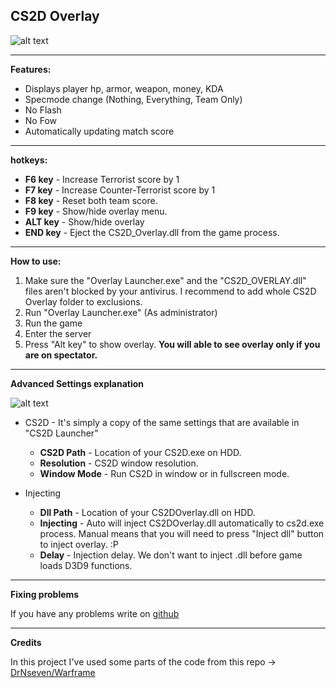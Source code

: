 ## CS2D Overlay ##
![alt text](https://i.imgur.com/iWYpiAM.jpeg)

---
**Features:**

 - Displays player hp, armor, weapon, money, KDA
 - Specmode change (Nothing, Everything, Team Only)
 - No Flash
 - No Fow
 - Automatically updating match score

---
**hotkeys:**

- **F6 key** - Increase Terrorist score by 1
- **F7 key** - Increase Counter-Terrorist score by 1
- **F8 key** - Reset both team score.
- **F9 key** - Show/hide overlay menu.
- **ALT key** - Show/hide overlay
- **END key** - Eject the CS2D_Overlay.dll from the game process.

---
**How to use:**

1. Make sure the "Overlay Launcher.exe" and the "CS2D_OVERLAY.dll" files aren't blocked by your antivirus. I recommend to add whole CS2D Overlay folder to exclusions.
2. Run "Overlay Launcher.exe" (As administrator)
3. Run the game
4. Enter the server
5. Press "Alt key" to show overlay. **You will able to see overlay only if you are on spectator.**

---
**Advanced Settings explanation**

![alt text](https://i.imgur.com/dxJqDQN.png)

- CS2D - It's simply a copy of the same settings that are available in "CS2D Launcher"
	- **CS2D Path** - Location of your CS2D.exe on HDD.
	- **Resolution** - CS2D window resolution.
	- **Window Mode** - Run CS2D in window or in fullscreen mode.

- Injecting
	- **Dll Path** - Location of your CS2DOverlay.dll on HDD.
	- **Injecting** - Auto will inject CS2DOverlay.dll automatically to cs2d.exe process. Manual means that you will need to press "Inject dll" button to inject overlay. :P
	- **Delay** - Injection delay. We don't want to inject .dll before game loads D3D9 functions.

---
**Fixing problems**

If you have any problems write on [github](https://github.com/xAranaktu/CS2D-Overlay/issues)

---
**Credits**

In this project I've used some parts of the code from this repo -> [DrNseven/Warframe](https://github.com/DrNseven/Warframe)
